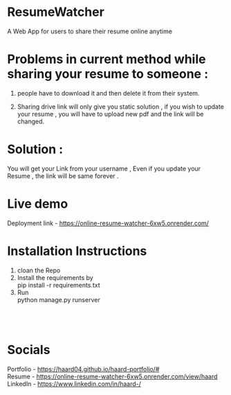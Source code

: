 # ResumeWatcher

A Web App for users to share their resume online anytime


# Problems in current method while sharing your resume to someone :

1)  people have to download it and then delete it from their system.

2) Sharing drive link will only give you static solution , if you wish to update your resume , you will have to upload new pdf and the link will be changed.



# Solution :

You will get your Link from your username , Even if you update your Resume , the link will be same forever .

# Live demo
Deployment link - https://online-resume-watcher-6xw5.onrender.com/

# Installation Instructions

1) cloan the Repo <br>
2) Install the requirements by  <br>
pip install -r requirements.txt <br>
3) Run  <br>
python manage.py runserver <br>
<br><br><br>

# Socials
Portfolio - https://haard04.github.io/haard-portfolio/# <br>
Resume -  https://online-resume-watcher-6xw5.onrender.com/view/haard <br>
LinkedIn - https://www.linkedin.com/in/haard-/ <br>
